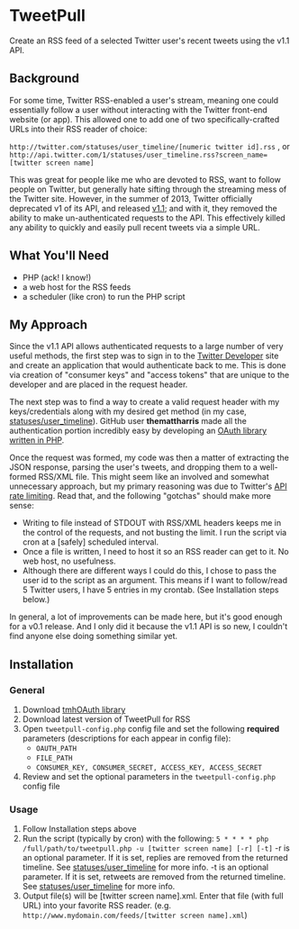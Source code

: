 # TweetPull
Create an RSS feed of a selected Twitter user's recent tweets using the v1.1 API.

## Background
For some time, Twitter RSS-enabled a user's stream, meaning one could essentially follow a user without interacting with the Twitter front-end website (or app). This allowed one to add one of two specifically-crafted URLs into their RSS reader of choice:

`http://twitter.com/statuses/user_timeline/[numeric twitter id].rss` , or 
`http://api.twitter.com/1/statuses/user_timeline.rss?screen_name=[twitter screen name]`

This was great for people like me who are devoted to RSS, want to follow people on Twitter, but generally hate sifting through the streaming mess of the Twitter site. However, in the summer of 2013, Twitter officially deprecated v1 of its API, and released [v1.1](https://dev.twitter.com/rest/public); and with it, they removed the ability to make un-authenticated requests to the API. This effectively killed any ability to quickly and easily pull recent tweets via a simple URL.

## What You'll Need
- PHP (ack! I know!)
- a web host for the RSS feeds
- a scheduler (like cron) to run the PHP script

## My Approach
Since the v1.1 API allows authenticated requests to a large number of very useful methods, the first step was to sign in to the [Twitter Developer](https://dev.twitter.com/) site and create an application that would authenticate back to me. This is done via creation of "consumer keys" and "access tokens" that are unique to the developer and are placed in the request header.

The next step was to find a way to create a valid request header with my keys/credentials along with my desired get method (in my case, [statuses/user_timeline](https://dev.twitter.com/docs/api/1.1/get/statuses/user_timeline)). GitHub user **themattharris** made all the authentication portion incredibly easy by developing an [OAuth library written in PHP](https://github.com/themattharris/tmhOAuth).

Once the request was formed, my code was then a matter of extracting the JSON response, parsing the user's tweets, and dropping them to a well-formed RSS/XML file. This might seem like an involved and somewhat unnecessary approach, but my primary reasoning was due to Twitter's [API rate limiting](https://dev.twitter.com/docs/rate-limiting/1.1). Read that, and the following "gotchas" should make more sense:

- Writing to file instead of STDOUT with RSS/XML headers keeps me in the control of the requests, and not busting the limit. I run the script via cron at a [safely] scheduled interval.
- Once a file is written, I need to host it so an RSS reader can get to it. No web host, no usefulness.
- Although there are different ways I could do this, I chose to pass the user id to the script as an argument. This means if I want to follow/read 5 Twitter users, I have 5 entries in my crontab. (See Installation steps below.)

In general, a lot of improvements can be made here, but it's good enough for a v0.1 release. And I only did it because the v1.1 API is so new, I couldn't find anyone else doing something similar yet.

## Installation
### General
1. Download [tmhOAuth library](https://github.com/themattharris/tmhOAuth)
2. Download latest version of TweetPull for RSS
3. Open `tweetpull-config.php` config file and set the following **required** parameters (descriptions for each appear in config file):
    - `OAUTH_PATH`
    - `FILE_PATH`
    - `CONSUMER_KEY, CONSUMER_SECRET, ACCESS_KEY, ACCESS_SECRET`
4. Review and set the optional parameters in the `tweetpull-config.php` config file

### Usage
1. Follow Installation steps above
2. Run the script (typically by cron) with the following:
    `5 * * * * php /full/path/to/tweetpull.php -u [twitter screen name] [-r] [-t]`
    -r is an optional parameter. If it is set, replies are removed from the returned timeline. See [statuses/user_timeline](https://dev.twitter.com/docs/api/1.1/get/statuses/user_timeline) for more info.
    -t is an optional parameter. If it is set, retweets are removed from the returned timeline. See [statuses/user_timeline](https://dev.twitter.com/docs/api/1.1/get/statuses/user_timeline) for more info.
3. Output file(s) will be \[twitter screen name\].xml. Enter that file (with full URL) into your favorite RSS reader. (e.g. `http://www.mydomain.com/feeds/[twitter screen name].xml`)
